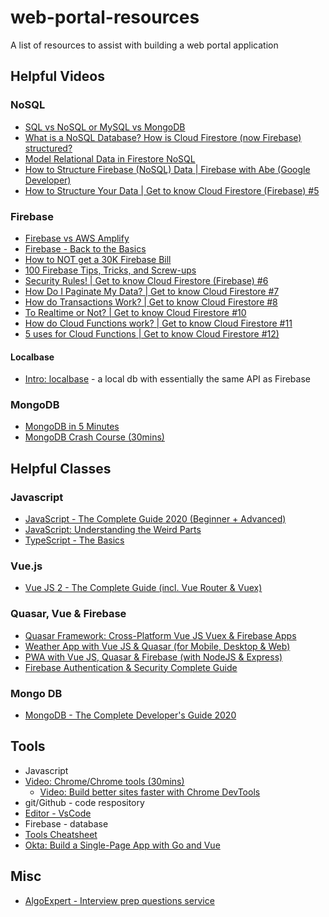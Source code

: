 # web-portal-resources
A list of resources to assist with building a web portal application

## Helpful Videos


### NoSQL
  * [SQL vs NoSQL or MySQL vs MongoDB](https://www.youtube.com/watch?v=ZS_kXvOeQ5Y&t=62s)
  * [What is a NoSQL Database? How is Cloud Firestore (now Firebase) structured?](https://www.youtube.com/watch?v=v_hR4K4auoQ)
  * [Model Relational Data in Firestore NoSQL](https://www.youtube.com/watch?v=jm66TSlVtcc)
  * [How to Structure Firebase (NoSQL) Data | Firebase with Abe (Google Developer)](https://www.youtube.com/watch?v=wEcXYxjGN9o)
  * [How to Structure Your Data | Get to know Cloud Firestore (Firebase) #5](https://www.youtube.com/watch?v=haMOUb3KVSo)

### Firebase
  * [Firebase vs AWS Amplify](https://www.youtube.com/watch?v=ucmbO2lWC2A)
  * [Firebase - Back to the Basics](https://www.youtube.com/watch?v=q5J5ho7YUhA)
  * [How to NOT get a 30K Firebase Bill](https://www.youtube.com/watch?v=Lb-Pnytoi-8&t=285s)
  * [100 Firebase Tips, Tricks, and Screw-ups](https://www.youtube.com/watch?v=iWEgpdVSZyg)
  * [Security Rules! | Get to know Cloud Firestore (Firebase) #6](https://www.youtube.com/watch?v=eW5MdE3ZcAw)
  * [How Do I Paginate My Data? | Get to know Cloud Firestore #7](https://www.youtube.com/watch?v=poqTHxtDXwU&list=PLl-K7zZEsYLluG5MCVEzXAQ7ACZBCuZgZ&index=7)
  * [How do Transactions Work? | Get to know Cloud Firestore #8](https://www.youtube.com/watch?v=dOVSr0OsAoU&list=WL&index=7&t=0s)
  * [To Realtime or Not? | Get to know Cloud Firestore #10](https://www.youtube.com/watch?v=3aoxOtMM2rc&list=PLl-K7zZEsYLluG5MCVEzXAQ7ACZBCuZgZ&index=10)
  * [How do Cloud Functions work? | Get to know Cloud Firestore #11](https://www.youtube.com/watch?v=rERRuBjxJ80&list=WL&index=3&t=37s)
  * [5 uses for Cloud Functions | Get to know Cloud Firestore #12)](https://www.youtube.com/watch?v=77XmRDtOL7c&list=WL&index=2&t=25s)
  
#### Localbase 
  * [Intro: localbase](https://www.youtube.com/watch?v=KJnupY2HPCg) - a local db with essentially the same API as Firebase
  
### MongoDB
  * [MongoDB in 5 Minutes](https://www.youtube.com/watch?v=EE8ZTQxa0AM)
  * [MongoDB Crash Course (30mins)](https://www.youtube.com/watch?v=-56x56UppqQ)


## Helpful Classes

### Javascript
 * [JavaScript - The Complete Guide 2020 (Beginner + Advanced)](https://www.udemy.com/course/javascript-the-complete-guide-2020-beginner-advanced)
 * [JavaScript: Understanding the Weird Parts](https://www.udemy.com/course/understand-javascript/)
 * [TypeScript - The Basics](https://www.youtube.com/watch?v=ahCwqrYpIuM)
 
### Vue.js
 * [Vue JS 2 - The Complete Guide (incl. Vue Router & Vuex)](udemy.com/course/vuejs-2-the-complete-guide)

### Quasar, Vue & Firebase
  * [Quasar Framework: Cross-Platform Vue JS Vuex & Firebase Apps](https://www.udemy.com/course/quasarframework/)
  * [Weather App with Vue JS & Quasar (for Mobile, Desktop & Web)](https://www.udemy.com/course/weather-app-vue-js-quasar/)
  * [PWA with Vue JS, Quasar & Firebase (with NodeJS & Express)](https://www.udemy.com/course/pwa-with-vuejs-quasar-firebase/)
  * [Firebase Authentication & Security Complete Guide](https://www.udemy.com/course/firebase-authentication/)
  
### Mongo DB
  * [MongoDB - The Complete Developer's Guide 2020](https://www.udemy.com/course/mongodb-the-complete-developers-guide/) 
  
## Tools
 * Javascript
 * [Video: Chrome/Chrome tools (30mins)](https://www.youtube.com/watch?v=x4q86IjJFag&feature=emb_rel_pause)
   * [Video: Build better sites faster with Chrome DevTools](https://www.youtube.com/watch?v=VYyQv0CSZOE&feature=youtu.be)
 * git/Github - code respository
 * [Editor - VsCode](https://code.visualstudio.com/)
 * Firebase - database
 * [Tools Cheatsheet](tools-cheatsheet.md)
 * [Okta: Build a Single-Page App with Go and Vue](https://developer.okta.com/blog/2018/10/23/build-a-single-page-app-with-go-and-vue)
  
## Misc
  * [AlgoExpert - Interview prep questions service](https://www.algoexpert.io/product)
  
